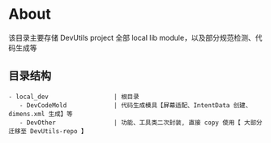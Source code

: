 # About

该目录主要存储 DevUtils project 全部 local lib module，以及部分规范检测、代码生成等

## 目录结构

```
- local_dev                  | 根目录
   - DevCodeMold             | 代码生成模具【屏幕适配、IntentData 创建、dimens.xml 生成】等
   - DevOther                | 功能、工具类二次封装, 直接 copy 使用【 大部分迁移至 DevUtils-repo 】
```